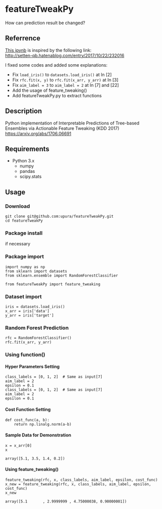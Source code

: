featureTweakPy
===
How can prediction result be changed?

## Referrence
[This ipynb](https://github.com/upura/featureTweakPy/blob/master/Interpretable-Predictions-of-Tree-based-Ensembles.ipynb) is inspired by the following link:  
http://setten-qb.hatenablog.com/entry/2017/10/22/232016

I fixed some codes and added some explanations:

- Fix `load_iris()` to `datasets.load_iris()` at In [2]
- Fix `rfc.fit(x, y)` to `rfc.fit(x_arr, y_arr)` at In [3]
- Fix `aim_label = 3` to `aim_label = 2` at In [7] and [22]
- Add the usage of feature_tweaking()
- Add featureTweakPy.py to extract functions

## Description
Python implementation of Interpretable Predictions of Tree-based Ensembles via Actionable Feature Tweaking (KDD 2017)  
https://arxiv.org/abs/1706.06691

## Requirements
- Python 3.x
  - numpy
  - pandas
  - scipy.stats

## Usage

### Download
```
git clone git@github.com:upura/featureTweakPy.git
cd featureTweakPy
```

### Package install
if necessary

### Package import

```
import numpy as np
from sklearn import datasets
from sklearn.ensemble import RandomForestClassifier

from featureTweakPy import feature_tweaking
```

### Dataset import

```
iris = datasets.load_iris()
x_arr = iris['data']
y_arr = iris['target']
```

### Random Forest Prediction

```
rfc = RandomForestClassifier()
rfc.fit(x_arr, y_arr)
```

### Using function()
#### Hyper Parameters Setting

```
class_labels = [0, 1, 2]  # Same as input[7]
aim_label = 2
epsilon = 0.1
class_labels = [0, 1, 2]  # Same as input[7]
aim_label = 2
epsilon = 0.1
```

#### Cost Function Setting

```
def cost_func(a, b):
    return np.linalg.norm(a-b)
```

#### Sample Data for Demonstration

```
x = x_arr[0]
x
```
```
array([5.1, 3.5, 1.4, 0.2])
```

#### Using feature_tweaking()

```
feature_tweaking(rfc, x, class_labels, aim_label, epsilon, cost_func)
x_new = feature_tweaking(rfc, x, class_labels, aim_label, epsilon, cost_func)
x_new
```
```
array([5.1       , 2.9999999 , 4.75000038, 0.90000001])
```

